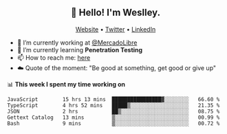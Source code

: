 <h2 align="center">👋 Hello! I'm Weslley.</h2>
<p align="center">
  <a href="http://weslleyneri.com.br">Website</a> •
  <a href="https://twitter.com/Weslley_Neri">Twitter</a> •
  <a href="https://www.linkedin.com/in/weslley-neri-3658908b">LinkedIn</a>
</p>


- 🔭 I’m currently working at [@MercadoLibre](https://github.com/mercadolibre)
- 🌱 I’m currently learning **Penetration Testing**
- 📫 How to reach me: [here](mailto:weslley39@gmail.com)
- ☁️ Quote of the moment: "Be good at something, get good or give up"

📊 **This week I spent my time working on**
<!--START_SECTION:waka-->
```text
JavaScript        15 hrs 13 mins  ████████████████▓░░░░░░░░   66.60 % 
TypeScript        4 hrs 52 mins   █████▒░░░░░░░░░░░░░░░░░░░   21.35 % 
JSON              2 hrs           ██▒░░░░░░░░░░░░░░░░░░░░░░   08.75 % 
Gettext Catalog   13 mins         ▒░░░░░░░░░░░░░░░░░░░░░░░░   00.99 % 
Bash              9 mins          ▒░░░░░░░░░░░░░░░░░░░░░░░░   00.72 % 
```
<!--END_SECTION:waka-->

<!-- Inspired by https://github.com/gruselhaus/gruselhaus -->